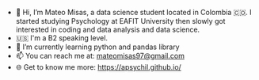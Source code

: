 - 👋 Hi, I’m Mateo Misas, a data science student located in Colombia 🇨🇴. I started studying Psychology at EAFIT University then slowly got interested in coding and data analysis and data science.
- 🇺🇸 I'm a B2 speaking level.
- 🌱 I’m currently learning python and pandas library
- 📫 You can reach me at: mateomisas97@gmail.com
- 🌐 Get to know me more: https://apsychil.github.io/

<!---
apsychil/apsychil is a ✨ special ✨ repository because its `README.md` (this file) appears on your GitHub profile.
You can click the Preview link to take a look at your changes.
--->
